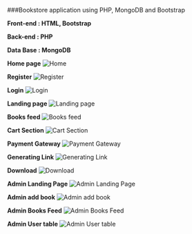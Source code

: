 ###Bookstore application using PHP, MongoDB and Bootstrap

**Front-end : HTML, Bootstrap**

**Back-end : PHP**

**Data Base : MongoDB**

**Home page**
![Home](https://github.com/Tamilarasu21/Bookstore-application-using-PHP-and-MongoDB---Novelbuff.in/blob/master/Screenshots/novelbuff-home.JPG)

**Register**
![Register](https://github.com/Tamilarasu21/Bookstore-application-using-PHP-and-MongoDB---Novelbuff.in/blob/master/Screenshots/novelbuff-register.JPG)

**Login**
![Login](https://github.com/Tamilarasu21/Bookstore-application-using-PHP-and-MongoDB---Novelbuff.in/blob/master/Screenshots/novelbuff-login.JPG)

**Landing page**
![Landing page](https://github.com/Tamilarasu21/Bookstore-application-using-PHP-and-MongoDB---Novelbuff.in/blob/master/Screenshots/novelbuff-userhome.JPG)

**Books feed**
![Books feed](https://github.com/Tamilarasu21/Bookstore-application-using-PHP-and-MongoDB---Novelbuff.in/blob/master/Screenshots/novelbuff-booksfeed.JPG)

**Cart Section**
![Cart Section](https://github.com/Tamilarasu21/Bookstore-application-using-PHP-and-MongoDB---Novelbuff.in/blob/master/Screenshots/novelbuff-usercart.JPG)

**Payment Gateway**
![Payment Gateway](https://github.com/Tamilarasu21/Bookstore-application-using-PHP-and-MongoDB---Novelbuff.in/blob/master/Screenshots/novelbuff-paymentgateway.JPG)

**Generating Link**
![Generating Link](https://github.com/Tamilarasu21/Bookstore-application-using-PHP-and-MongoDB---Novelbuff.in/blob/master/Screenshots/novelbuff-linkgeneration.JPG)

**Download**
![Download](https://github.com/Tamilarasu21/Bookstore-application-using-PHP-and-MongoDB---Novelbuff.in/blob/master/Screenshots/novelbuff-downloadoption.JPG)

**Admin Landing Page**
![Admin Landing Page](https://github.com/Tamilarasu21/Bookstore-application-using-PHP-and-MongoDB---Novelbuff.in/blob/master/Screenshots/novelbuff-adminhome.JPG)

**Admin add book**
![Admin add book](https://github.com/Tamilarasu21/Bookstore-application-using-PHP-and-MongoDB---Novelbuff.in/blob/master/Screenshots/novelbuff-adminaddbook.JPG)

**Admin Books Feed**
![Admin Books Feed](https://github.com/Tamilarasu21/Bookstore-application-using-PHP-and-MongoDB---Novelbuff.in/blob/master/Screenshots/novelbuff-adminbooks.JPG)

**Admin User table**
![Admin User table](https://github.com/Tamilarasu21/Bookstore-application-using-PHP-and-MongoDB---Novelbuff.in/blob/master/Screenshots/novelbuff-adminuserstable.JPG)
